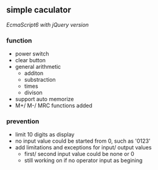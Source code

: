 ## simple caculator

*EcmaScript6 with jQuery version*

### function

- power switch
- clear button
- general arithmetic
  - additon
  - substraction
  - times
  - divison
- support auto memorize
- M+/ M-/ MRC functions added

### prevention

- limit 10 digits as display
- no input value could be started from 0, such as '0123'
- add limitations and exceptions for input/ output values
  - first/ second input value could be none or 0
  - still working on if no operator input as begining
